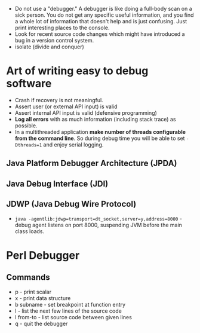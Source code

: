 - Do not use a "debugger." A debugger is like doing a full-body scan on a sick person. You do not get any specific useful information, and you find a whole lot of information that doesn't help and is just confusing. Just print interesting places to the console.
- Look for recent source code changes which might have introduced a bug in a version control system.
- isolate (divide and conquer)

# Art of writing easy to debug software
- Crash if recovery is not meaningful.
- Assert user (or external API input) is valid
- Assert internal API input is valid (defensive programming)
- **Log all errors** with as much information (including stack trace) as possible.
- In a multithreaded application **make number of threads configurable from the command line**. So during debug time you will be able to set `-Dthreads=1` and enjoy serial logging.

## Java Platform Debugger Architecture (JPDA)

## Java Debug Interface (JDI)

## JDWP (Java Debug Wire Protocol)
- `java -agentlib:jdwp=transport=dt_socket,server=y,address=8000` - debug agent listens on port 8000, suspending JVM before the main class loads.

# Perl Debugger
## Commands
- p - print scalar
- x - print data structure
- b subname - set breakpoint at function entry
- l - list the next few lines of the source code
- l from-to - list source code between given lines
- q - quit the debugger
